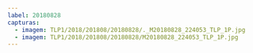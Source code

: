 ```yaml
---
label: 20180828
capturas:
  - imagem: TLP1/2018/201808/20180828/._M20180828_224053_TLP_1P.jpg
  - imagem: TLP1/2018/201808/20180828/M20180828_224053_TLP_1P.jpg
---
```

